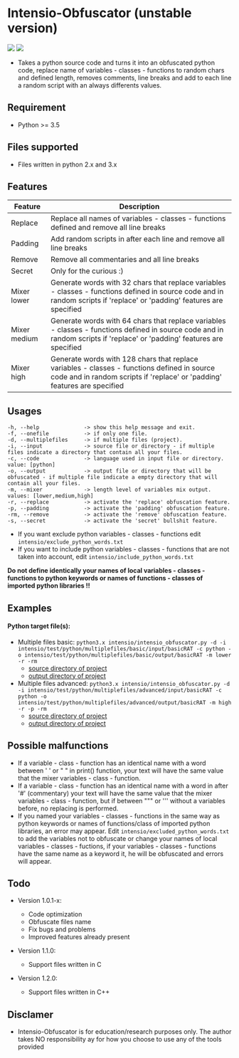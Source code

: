 # Intensio-Obfuscator (unstable version)

![](https://img.shields.io/badge/Python-3.6-blue.svg)
![](https://img.shields.io/badge/Version-1.0.1-green.svg)

- Takes a python source code and turns it into an obfuscated python code,  replace name of variables - classes - functions to random chars and defined length, removes comments, line breaks and add to each line a random script with an always differents values.

## Requirement
- Python >= 3.5

## Files supported
- Files written in python 2.x and 3.x 

## Features
| Feature | Description |
| ------ | ------ |
| Replace | Replace all names of variables - classes - functions defined and remove all line breaks |
| Padding | Add random scripts in after each line and remove all line breaks |
| Remove | Remove all commentaries and all line breaks |
| Secret | Only for the curious :) |
| Mixer lower | Generate words with 32 chars that replace variables - classes - functions defined in source code and in random scripts if 'replace' or 'padding' features are specified |
| Mixer medium | Generate words with 64 chars that replace variables - classes - functions defined in source code and in random scripts if 'replace' or 'padding' features are specified|
| Mixer high | Generate words with 128 chars that replace variables - classes - functions defined in source code and in random scripts if 'replace' or 'padding' features are specified |

## Usages
```
-h, --help              -> show this help message and exit.
-f, --onefile           -> if only one file.
-d, --multiplefiles     -> if multiple files (project).
-i, --input             -> source file or directory - if multiple files indicate a directory that contain all your files.
-c, --code              -> language used in input file or directory. value: [python]
-o, --output            -> output file or directory that will be obfuscated - if multiple file indicate a empty directory that will contain all your files.
-m, --mixer             -> length level of variables mix output. values: [lower,medium,high]
-r, --replace           -> activate the 'replace' obfuscation feature.
-p, --padding           -> activate the 'padding' obfuscation feature.
-rm, --remove           -> activate the 'remove' obfuscation feature.
-s, --secret            -> activate the 'secret' bullshit feature.
```
- If you want exclude python variables - classes - functions edit `intensio/exclude_python_words.txt`
- If you want to include python variables - classes - functions that are not taken into account, edit `intensio/include_python_words.txt`

**Do not define identically your names of local variables - classes - functions to python keywords or names of functions - classes of imported python libraries !!**

## Examples
#### Python target file(s):
- Multiple files basic: `python3.x intensio/intensio_obfuscator.py -d -i intensio/test/python/multiplefiles/basic/input/basicRAT -c python -o intensio/test/python/multiplefiles/basic/output/basicRAT -m lower -r -rm`
    - [source directory of project](https://github.com/Hnfull/Intensio-Obfuscator/tree/master/intensio/test/python/multiplefiles/basic/input/basicRAT)
    - [output directory of project](https://github.com/Hnfull/Intensio-Obfuscator/tree/master/intensio/test/python/multiplefiles/basic/output/basicRAT)
- Multiple files advanced: `python3.x intensio/intensio_obfuscator.py -d -i intensio/test/python/multiplefiles/advanced/input/basicRAT -c python -o intensio/test/python/multiplefiles/advanced/output/basicRAT -m high -r -p -rm`
    - [source directory of project](https://github.com/Hnfull/Intensio-Obfuscator/tree/master/intensio/test/python/multiplefiles/advanced/input/basicRAT)
    - [output directory of project](https://github.com/Hnfull/Intensio-Obfuscator/tree/master/intensio/test/python/multiplefiles/advanced/output/basicRAT)

## Possible malfunctions
- If a variable - class - function has an identical name with a word between ' ' or " " in print() function, your text will have the same value that the mixer variables - class - function.
-  If a variable - class - function has an identical name with a word  in after '#' (commentary) your text will have the same value that the mixer variables - class - function, but if between """ or ''' without  a variables before, no replacing is performed.
- If you named your variables - classes - functions in the same way as python keywords or  names of functions/class of imported python libraries, an error may appear. Edit `intensio/excluded_python_words.txt` to add the variables not to obfuscate or change your names of local variables - classes - fuctions, if your variables - classes - functions  have the same name as a keyword it, he will be obfuscated and errors will appear.

## Todo
- Version 1.0.1-x:
    - Code optimization
    - Obfuscate files name
    - Fix bugs and problems
    - Improved features already present
    
- Version 1.1.0:
    - Support files written in C
    
- Version 1.2.0:
    - Support files written in C++

## Disclamer
- Intensio-Obfuscator is for education/research purposes only. The author takes NO responsibility ay for how you choose to use any of the tools provided
